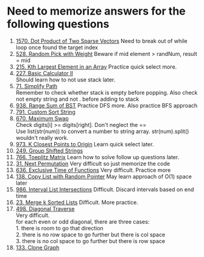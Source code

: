 # Need to memorize answers for the following questions
1. [1570. Dot Product of Two Sparse Vectors](https://leetcode.com/problems/dot-product-of-two-sparse-vectors)  Need to break out of while loop once found the target index
2. [528. Random Pick with Weight](https://leetcode.com/problems/random-pick-with-weight) Beware if mid element > randNum, result = mid
3. [215. Kth Largest Element in an Array](https://leetcode.com/problems/kth-largest-element-in-an-array) Practice quick select more.
4. [227. Basic Calculator II](https://leetcode.com/problems/basic-calculator-ii)  
   Should learn how to not use stack later.
5. [71. Simplify Path](https://leetcode.com/problems/simplify-path)  
   Remember to check whether stack is empty before popping. Also check not empty string and not . before adding to stack
6. [938. Range Sum of BST](https://leetcode.com/problems/range-sum-of-bst)
   Practice DFS more. Also practice BFS approach
7. [791. Custom Sort String](https://leetcode.com/problems/custom-sort-string/)
8. [670. Maximum Swap](https://leetcode.com/problems/maximum-swap)    
   Check digits[i] >= digits[right]. Don't neglect the ==  
   Use list(str(num)) to convert a number to string array. str(num).split() wouldn't really work.
9. [973. K Closest Points to Origin](https://leetcode.com/problems/k-closest-points-to-origin/) Learn quick select later.
10. [249. Group Shifted Strings](https://leetcode.com/problems/group-shifted-strings/)
11. [766. Toeplitz Matrix](https://leetcode.com/problems/toeplitz-matrix) Learn how to solve follow up questions later.
12. [31. Next Permutation](https://leetcode.com/problems/next-permutation) Very difficult so just memorize the code
13. [636. Exclusive Time of Functions](https://leetcode.com/problems/exclusive-time-of-functions) Very difficult. Practice more
19. [138. Copy List with Random Pointer](https://leetcode.com/problems/copy-list-with-random-pointer) May learn approach of O(1) space later
20. [986. Interval List Intersections](https://leetcode.com/problems/interval-list-intersections) Difficult. Discard intervals based on end time
21. [23. Merge k Sorted Lists](https://leetcode.com/problems/merge-k-sorted-lists) Difficult. More practice.
22. [498. Diagonal Traverse](https://leetcode.com/problems/diagonal-traverse)  
    Very difficult.   
    for each even or odd diagonal, there are three cases:  
        1. there is room to go that direction   
        2. there is no row space to go further but there is col space   
        3. there is no col space to go further but there is row space 
23. [133. Clone Graph](https://leetcode.com/problems/clone-graph)
